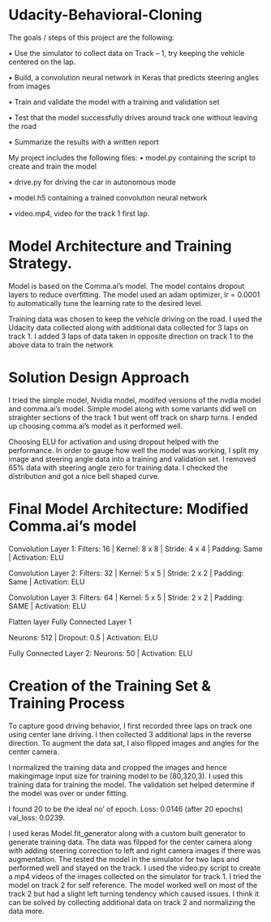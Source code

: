 # Udacity-Behavioral-Cloning

The goals / steps of this project are the following:

• Use the simulator to collect data on Track – 1, try keeping the vehicle
centered on the lap.

• Build, a convolution neural network in Keras that predicts steering angles
from images

• Train and validate the model with a training and validation set

• Test that the model successfully drives around track one without leaving
the road

• Summarize the results with a written report

My project includes the following files:
• model.py containing the script to create and train the model

• drive.py for driving the car in autonomous mode

• model.h5 containing a trained convolution neural network

• video.mp4, video for the track 1 first lap.

# Model Architecture and Training Strategy. 

Model is based on the Comma.ai’s model. The model contains dropout layers to reduce overfitting.
The model used an adam optimizer, lr = 0.0001 to automatically tune the learning
rate to the desired level.

Training data was chosen to keep the vehicle driving on the road. I used the
Udacity data collected along with additional data collected for 3 laps on track 1. I
added 3 laps of data taken in opposite direction on track 1 to the above data to
train the network

# Solution Design Approach
I tried the simple model, Nvidia model, modifed versions of the nvdia model and
comma.ai’s model. Simple model along with some variants did well on straighter
sections of the track 1 but went off track on sharp turns. I ended up choosing
comma.ai’s model as it performed well.

Choosing ELU for activation and using dropout helped with the performance.
In order to gauge how well the model was working, I split my image and steering
angle data into a training and validation set. I removed 65% data with steering
angle zero for training data. I checked the distribution and got a nice bell shaped
curve.

# Final Model Architecture: Modified Comma.ai’s model
Convolution Layer 1:
Filters: 16 | Kernel: 8 x 8 | Stride: 4 x 4 | Padding: Same | Activation: ELU

Convolution Layer 2:
Filters: 32 | Kernel: 5 x 5 | Stride: 2 x 2 | Padding: Same | Activation: ELU

Convolution Layer 3:
Filters: 64 | Kernel: 5 x 5 | Stride: 2 x 2 | Padding: SAME | Activation: ELU

Flatten layer
Fully Connected Layer 1

Neurons: 512 | Dropout: 0.5 | Activation: ELU

Fully Connected Layer 2:
Neurons: 50 | Activation: ELU


# Creation of the Training Set & Training Process
To capture good driving behavior, I first recorded three laps on track one using
center lane driving. I then collected 3 additional laps in the reverse direction.
To augment the data sat, I also flipped images and angles for the center camera. 

I normalized the training data and cropped the images and hence makingimage
input size for training model to be (80,320,3). I used this training data for training the model. The validation set helped
determine if the model was over or under fitting. 

I found 20 to be the ideal no’ of epoch.
Loss: 0.0146 (after 20 epochs)
val_loss: 0.0239.

I used keras Model.fit_generator along with a custom built generator to generate
training data. The data was filpped for the center camera along with adding
steering correction to left and right camera images if there was augmentation.
The tested the model in the simulator for two laps and performed well and stayed
on the track. I used the video.py script to create a mp4 videos of the images
collected on the simulator for track 1. I tried the model on track 2 for self
reference. The model worked well on most of the track 2 but had a slight left
turning tendency which caused issues. I think it can be solved by collecting
additional data on track 2 and normalizing the data more.
